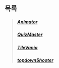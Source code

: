 ## 목록
  >##### [Animator]
  >##### [QuizMaster]
  >##### [TileVania]
  >##### [topdownShooter]


[Animator]: https://github.com/DDongYeop/2022_Unity_Study/tree/main/SummerVacation/Animator
[QuizMaster]: https://github.com/DDongYeop/2022_Unity_Study/tree/main/SummerVacation/QuizMaster
[TileVania]: https://github.com/DDongYeop/2022_Unity_Study/tree/main/SummerVacation/TileVania
[topdownShooter]: https://github.com/DDongYeop/2022_Unity_Study/tree/main/SummerVacation/topdownShooter